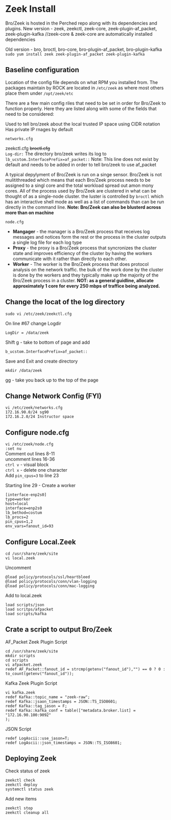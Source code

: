 # Zeek Install
Bro/Zeek is hosted in the Perched repo along with its dependencies and plugins.
New version - zeek, zeekctl, zeek-core, zeek-plugin-af_packet, zeek-plugin-kafka	//zeek-core & zeek-core are automatically installed dependencies

Old version - bro, broctl, bro-core, bro-plugin-af_packet, bro-plugin-kafka  
`sudo yum install zeek zeek-plugin-af_packet zeek-plugin-kafka`  

## Baseline configuration
Location of the config file depends on what RPM you installed from.  The packages maintain by ROCK are located in `/etc/zeek` as where most others place them under `/opt/zeek/etc`  

There are a few main config riles that need to be set in order for Bro/Zeek to function properly.  Here they are listed along with some of the fields that need to be considered:   

Used to tell bro/zeek about the local trusted IP space using CIDR notation 
Has private IP rnages by default
```
networks.cfg
```

zeekctl.cfg	~~broctl.cfg~~  
`Log-dir:` The directory bro/zeek writes its log to
`lb_ucstom.InterfacePrefix=af_packet::` Note: This line does not exist by default and needs to be added in order to tell bro/zeek to use af_packet  

A typical depylyment of Bro/Zeek is run on a singe sensor. Bro/Zeek is not mulitithreaded which means that each Bro/Zeek process needs to be assigned to a singl core and the total workload spread out amon mony cores. All of the process used by Bro/Zeek are clustered in what can be thought of as a single-node cluster. the luster is controlled by `broctl` which has an interactive shell mode as well as a list of commands than can be run directly in the command line.  **Note: Bro/Zeek can also be blusterd across more than on machine**  

`node.cfg`  
* __Mangager__ - the manager is a Bro/Zeek process that receives log messages and notices form the rest or the process in the cluster outputs a single log file for each log type
* __Proxy__ - the proxy is a Bro/Zeek process that syncronizes the cluster state and improves efficiency of the cluster by having the workers communicate with it rather than directly to each other.
* __Worker__ - The worker is the Bro/Zeek process that does protocol analysis on the network traffic. the bulk of the work done by the cluster is done by the workers and they typically make up the majority of the Bro/Zeek process in a cluster. **NOT: as a general guidline, allocate approximately 1 core for every 250 mbps of traffice being analyzed.**


## Change the locat of the log directory
```
sudo vi /etc/zeek/zeekctl.cfg
```
On line #67 change Logdir
```
LogDir = /data/zeek
```
Shift g - take to bottom of page and add
```
b_ucstom.InterfacePrefix=af_packet::
```
Save and Exit and create directory
```
mkdir /data/zeek
```  
gg - take you back up to the top of the page  

## Change Network Config (FYI)
```
vi /etc/zeek/networks.cfg
172.16.90.0/24 sg90
172.16.2.0/24 Instructor space
```


## Configure node.cfg
`vi /etc/zeek/node.cfg`  
`:set nu`   
Comment out lines 8-11  
uncomment lines 16-36  
`ctrl v` - visual block  
`ctrl x` - delete one character  
Add `pin_cpus=3` to line 23  

Starting line 29 - Create a worker
```
[interface-enp2s0]
type=worker
host=local
interface=enp2s0
lb_bethod=costum
lb_procs=2
pin_cpus=1,2
env_vars=fanout_id=93 
```
## Configure Local.Zeek

```
cd /usr/share/zeek/site
vi local.zeek

```
Uncomment  
```
@load policy/protocols/ssl/heartbleed  
@load policy/protocols/conn/vlan-logging  
@load policy/protocols/conn/mac-logging  
```
Add to local.zeek
```
load scripts/json
load scritps/afpacket
load scripts/kafka
```

## Crate a script to output Bro/Zeek
AF_Packet Zeek Plugin Script
```
cd /usr/share/zeek/site
mkdir scripts
cd scripts
vi afpacket.zeek
redef AF_Packet::fanout_id = strcmp(getenv("fanout_id"),"") == 0 ? 0 : to_count(getenv("fanout_id"));
```  

Kafka Zeek Plugin Script
```
vi kafka.zeek
redef Kafka::topic_name = "zeek-raw";  
redef Kafka::jsaon_timestamps = JSON::TS_ISO8601;
redef Kafka::tag_jason = F;  
redef Kafka::kafka_conf = table(["metadata.broker.list] = "172.16.90.100:9092"
);
```

JSON Script
```
redef LogAscii::use_jason=T;
redef LogAscii::json_timestamps = JSON::TS_ISO8601;
```

## Deploying Zeek
Check status of zeek
```
zeekctl check
zeekctl deploy
systemctl status zeek
```

Add new items
```
zeekctl stop
zeekctl cleanup all
```

